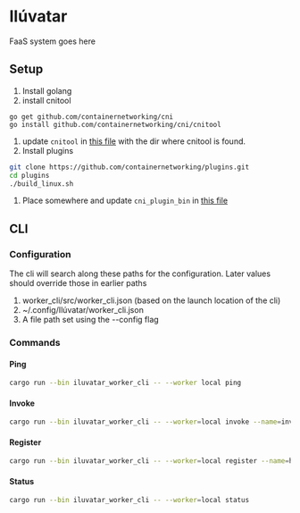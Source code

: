 # Ilúvatar

FaaS system goes here

## Setup

1. Install golang
1. install cnitool
```
go get github.com/containernetworking/cni
go install github.com/containernetworking/cni/cnitool
```
1. update `cnitool` in [this file](./worker/src/worker.json) with the dir where cnitool is found.
1. Install plugins
```bash
git clone https://github.com/containernetworking/plugins.git
cd plugins
./build_linux.sh
```
1. Place somewhere and update `cni_plugin_bin` in [this file](./worker/src/worker.json)

## CLI

### Configuration

The cli will search along these paths for the configuration.
Later values should override those in earlier paths

1. worker_cli/src/worker_cli.json (based on the launch location of the cli)
1. ~/.config/Ilúvatar/worker_cli.json
1. A file path set using the --config flag

### Commands

#### Ping

```bash
cargo run --bin iluvatar_worker_cli -- --worker local ping
```


#### Invoke

```bash
cargo run --bin iluvatar_worker_cli -- --worker=local invoke --name=invoke
```

#### Register

```bash
cargo run --bin iluvatar_worker_cli -- --worker=local register --name=helo
```

#### Status

```bash
cargo run --bin iluvatar_worker_cli -- --worker=local status
```